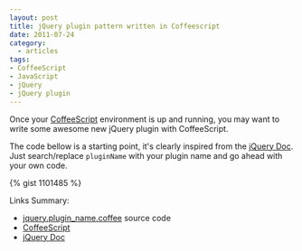 ```yaml
---
layout: post
title: jQuery plugin pattern written in Coffeescript
date: 2011-07-24
category:
  - articles
tags:
- CoffeeScript
- JavaScript
- jQuery
- jQuery plugin
---
```

Once your [CoffeeScript](http://jashkenas.github.com/coffee-script/) environment is up and running, you may want to write some awesome new jQuery plugin with CoffeeScript.

The code bellow is a starting point, it's clearly inspired from the [jQuery Doc](http://docs.jquery.com/Plugins/Authoring). Just search/replace <code>pluginName</code> with your plugin name and go ahead with your own code.

{% gist 1101485 %}

Links Summary:

- [jquery.plugin_name.coffee](https://gist.github.com/1101485#file_jquery.plugin_name.coffee) source code
- [CoffeeScript](http://jashkenas.github.com/coffee-script/)
- [jQuery Doc](http://docs.jquery.com/Plugins/Authoring)